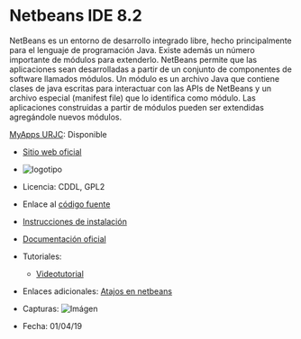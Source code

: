 # Netbeans IDE 8.2
NetBeans es un entorno de desarrollo integrado libre, hecho principalmente para el lenguaje de programación Java. Existe además un número importante de módulos para extenderlo.
NetBeans permite que las aplicaciones sean desarrolladas a partir de un conjunto de componentes de software llamados módulos. Un módulo es un archivo Java que contiene clases de java escritas para interactuar con las APIs de NetBeans y un archivo especial (manifest file) que lo identifica como módulo. Las aplicaciones construidas a partir de módulos pueden ser extendidas agregándole nuevos módulos.

[MyApps URJC](https://myapps.urjc.es/): Disponible

* [Sitio web oficial](https://netbeans.org/)

* ![logotipo](https://encrypted-tbn0.gstatic.com/images?q=tbn:ANd9GcSU_szL1ozIFUa9fOnLtkZKkg93tH7v1FRse0qUJCzM6KtFeECB) 

* Licencia: CDDL, GPL2

* Enlace al [código fuente](https://netbeans.org/projects/ide/sources)

* [Instrucciones de instalación](https://netbeans.org/community/releases/68/install_es.html)

* [Documentación oficial](https://netbeans.org/kb/index.html)

* Tutoriales:
  * [Videotutorial](https://www.youtube.com/watch?v=jJd6Pl4xTuQ&list=PLMTiAh6qhda3emws2jBAiFl-luqFeSDvX)

* Enlaces adicionales: [Atajos en netbeans](https://www.youtube.com/watch?v=8miIJwXkBTw)

* Capturas: ![Imágen](https://www.tecnodus.com/wp-content/uploads/2019/01/netbeans.png)

* Fecha: 01/04/19

